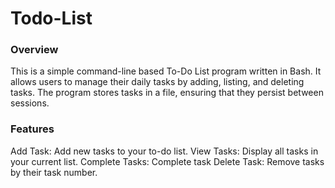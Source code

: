 # Todo-List

### Overview
This is a simple command-line based To-Do List program written in Bash. It allows users to manage their daily tasks by adding, listing, and deleting tasks. The program stores tasks in a file, ensuring that they persist between sessions.

### Features
Add Task: Add new tasks to your to-do list.
View Tasks: Display all tasks in your current list.
Complete Tasks: Complete task
Delete Task: Remove tasks by their task number.

